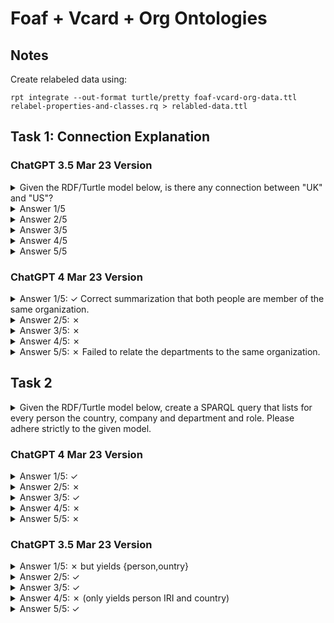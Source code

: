 # Foaf + Vcard + Org Ontologies

## Notes

Create relabeled data using:
```
rpt integrate --out-format turtle/pretty foaf-vcard-org-data.ttl relabel-properties-and-classes.rq > relabled-data.ttl
```

## Task 1: Connection Explanation

### ChatGPT 3.5 Mar 23 Version

<details>
<summary>
Given the RDF/Turtle model below, is there any connection between "UK" and "US"?
</summary>
</details>


<details>
<summary>Answer 1/5</summary>
Yes, there is a connection between "UK" and "US" in the RDF/Turtle model provided. The connection is established through the properties vcard:country-name and org:Membership:

1. In the RDF statement :anne vcard:hasAddress [ a vcard:Home ; vcard:country-name "UK" ] ., it is stated that Anne (identified by :anne) has a home address in the UK.
2. In the RDF statement :bob vcard:hasAddress [ a vcard:Home ; vcard:country-name "US" ] ., it is stated that Bob (identified by :bob) has a home address in the US.
3. In the RDF statement [ a org:Membership ; org:member :anne ; org:organization :researchDep ; org:role :chiefResearchOfficer ] ., it is stated that Anne (identified by :anne) is a member of the research department (identified by :researchDep) and holds the role of chief research officer (identified by :chiefResearchOfficer).
4. In the RDF statement [ a org:Membership ; org:member :bob ; org:organization :marketingDep ; org:role :marketingManager ] ., it is stated that Bob (identified by :bob) is a member of the marketing department (identified by :marketingDep) and holds the role of marketing manager (identified by :marketingManager).

So, the connection between "UK" and "US" is indirectly established through the membership of Anne and Bob in the research department and marketing department respectively, as indicated by the org:organization property in the org:Membership statements.
</details>


<details>
<summary>Answer 2/5</summary>
Yes, there is a connection between "UK" and "US" in the RDF/Turtle model provided. The connection is through the vCard ontology, which represents contact information, including addresses, in RDF. Both Anne and Bob are individuals represented as foaf:Person, and they both have addresses represented using vcard:hasAddress property. Anne's address has the country name "UK", while Bob's address has the country name "US". This indicates that Anne's address is in the United Kingdom and Bob's address is in the United States.
</details>


<details>
<summary>Answer 3/5</summary>
Based on the RDF/Turtle model provided, there is no direct connection between "UK" and "US". They are simply values of the property vcard:country-name associated with two different individuals, :anne and :bob, respectively, who are members of different organizations, :researchDep and :marketingDep, respectively, within the overall organization :wonderOrg. The model does not specify any direct relationship or connection between "UK" and "US" beyond this context.
</details>

<details>
<summary>Answer 4/5</summary>
Yes, there is a connection between "UK" and "US" in the given RDF/Turtle model. Specifically, the connection is established through the vcard:country-name property that is associated with the vcard:hasAddress property of the individuals :anne and :bob.

:anne is a member of the :researchDep organizational unit and holds the role of :chiefResearchOfficer in the :wonderOrg organization. The vcard:country-name property associated with the vcard:hasAddress property of :anne indicates that the country associated with her home address is "UK", which stands for the United Kingdom.

Similarly, :bob is a member of the :marketingDep organizational unit and holds the role of :marketingManager in the :wonderOrg organization. The vcard:country-name property associated with the vcard:hasAddress property of :bob indicates that the country associated with his home address is "US", which stands for the United States.
</details>


<details>
<summary>Answer 5/5</summary>
Yes, there is a connection between "UK" and "US" in the RDF/Turtle model. The connection is through the vcard:hasAddress property, which associates the individuals :anne and :bob with their respective addresses. :anne has an address in the "UK" and :bob has an address in the "US".
</details>

### ChatGPT 4 Mar 23 Version

<details>
<summary>Answer 1/5: &check; Correct summarization that both people are member of the same organization.</summary>
No, there is no direct connection between "UK" and "US" in the given RDF/Turtle model. "UK" and "US" are values of the vcard:country-name property, which are assigned to two different individuals, Anne and Bob, respectively. The individuals are members of different organizational units, the research department and the marketing department, respectively, which are both part of the same organization, wonderOrg. However, there is no explicit connection between the two individuals or their respective countries in this model.
</details>

<details>
<summary>Answer 2/5: &cross;</summary>
Based on the RDF/Turtle model provided, there is no direct connection between "UK" and "US".

The model defines two people, Anne and Bob, each with a home address in their respective countries. The model also defines an organization named "wonderOrg" with two departments, a research department and a marketing department. Additionally, the model defines two roles within the organization, a chief research officer and a marketing manager, and assigns Anne and Bob to those roles within their respective departments.

Therefore, there is no explicit or implicit connection between the two countries, UK and US, in this RDF/Turtle model.
</details>

<details>
<summary>Answer 3/5: &cross;</summary>
No, there is no direct connection between "UK" and "US" in the RDF/Turtle model. The only connection between the two is that Anne lives in the UK and Bob lives in the US, but there is no explicit relationship between them or their respective countries in the model.
</details>


<details>
<summary>Answer 4/5: &cross;</summary>
There is no direct connection between "UK" and "US" in the RDF/Turtle model provided. However, there is an implicit connection between "UK" and "Anne Miller" through the vcard:hasAddress property. Similarly, there is an implicit connection between "US" and "Bob Tanner" through the vcard:hasAddress property.
</details>

<details>
<summary>Answer 5/5: &cross; Failed to relate the departments to the same organization.</summary>
Based on the provided RDF/Turtle model, there is no direct connection between "UK" and "US". However, it is possible that there could be an indirect connection between the two through the organization or role memberships.

Anne is a member of the research department and holds the role of Chief Research Officer. Bob is a member of the marketing department and holds the role of Marketing Manager. It is possible that these two departments could have some connection or interaction with each other, which could lead to a connection between UK and US. However, without further information, it is not possible to determine whether there is any such connection between UK and US.
</details>


## Task 2

<details>
<summary>
Given the RDF/Turtle model below, create a SPARQL query that lists for every person the country, company and department and role. Please adhere strictly to the given model.
</summary>

```turtle
PREFIX : <https://abc.def/ghi/>
PREFIX rdfs: <http://www.w3.org/2000/01/rdf-schema#>
PREFIX owl: <http://www.w3.org/2002/07/owl#>
PREFIX foaf: <http://xmlns.com/foaf/0.1/>
PREFIX vcard: <http://www.w3.org/2006/vcard/ns#>
PREFIX org: <http://www.w3.org/ns/org#>

:anne a foaf:Person ; foaf:firstName "Anne" ; foaf:surname "Miller" ;
  vcard:hasAddress [ a vcard:Home ; vcard:country-name "UK" ] .
:bob a foaf:Person ; foaf:firstName "Bob" ; foaf:surname "Tanner" ;
  vcard:hasAddress [ a vcard:Home ; vcard:country-name "US" ] .

:wonderOrg a org:Organization .
:researchDep a org:OrganizationalUnit ; org:unitOf :wonderOrg ;
  rdfs:label "Research Department" .
:marketingDep a org:OrganizationalUnit ; org:unitOf :wonderOrg ;
  rdfs:label "Marketing Department" .

:chiefResearchOfficer a org:Role . :marketingManager a org:Role .

[ a org:Membership ; org:member :anne ; org:organization :researchDep ;
  org:role :chiefResearchOfficer ] .
[ a org:Membership ; org:member :bob  ; org:organization :marketingDep ;
  org:role :marketingManager ] .
```
</details>

### ChatGPT 4 Mar 23 Version

<details>
<summary>Answer 1/5: &check;</summary>

Here's a SPARQL query that adheres to the given RDF/Turtle model and lists for every person the country, company, department, and role:

```sparql
PREFIX : <https://abc.def/ghi/>
PREFIX rdfs: <http://www.w3.org/2000/01/rdf-schema#>
PREFIX owl: <http://www.w3.org/2002/07/owl#>
PREFIX foaf: <http://xmlns.com/foaf/0.1/>
PREFIX vcard: <http://www.w3.org/2006/vcard/ns#>
PREFIX org: <http://www.w3.org/ns/org#>

SELECT ?firstName ?surname ?country ?company ?department ?role
WHERE {
  ?person a foaf:Person ;
          foaf:firstName ?firstName ;
          foaf:surname ?surname ;
          vcard:hasAddress [ a vcard:Home ; vcard:country-name ?country ] .

  ?membership a org:Membership ;
              org:member ?person ;
              org:organization ?dep ;
              org:role ?roleObject .

  ?company a org:Organization .
  ?dep org:unitOf ?company ;
       rdfs:label ?department .

  OPTIONAL {
    ?roleObject rdfs:label ?role .
  }
}
```

This query selects the required information for each person, including their first name, surname, country, company, department, and role, based on the given RDF/Turtle model.

</details>


<details>
<summary>Answer 2/5: &cross;</summary>

Here's a SPARQL query that lists for every person the country, company, department, and role, based on the given RDF/Turtle model:

```sparql
SELECT ?person ?firstName ?surname ?country ?company ?department ?role
WHERE {
  ?person a foaf:Person ;
          foaf:firstName ?firstName ;
          foaf:surname ?surname ;
          vcard:hasAddress/vcard:country-name ?country .

  ?membership a org:Membership ;
              org:member ?person ;
              org:organization ?company ;
              org:role ?role .

  ?company a org:Organization ;
           org:hasUnit ?department .

  ?department a org:OrganizationalUnit ;
              org:unitOf ?company .

  ?membership org:organization ?department .
}
```

This query retrieves the person, their first name, surname, country, company, department, and role by matching the relevant triples in the RDF model.

</details>


<details>
<summary>Answer 3/5: &check;</summary>

Here's a SPARQL query that lists for every person the country, company, department, and role, strictly adhering to the given RDF/Turtle model:

```sparql
PREFIX : <https://abc.def/ghi/>
PREFIX rdfs: <http://www.w3.org/2000/01/rdf-schema#>
PREFIX foaf: <http://xmlns.com/foaf/0.1/>
PREFIX vcard: <http://www.w3.org/2006/vcard/ns#>
PREFIX org: <http://www.w3.org/ns/org#>

SELECT ?person ?firstName ?surname ?country ?company ?department ?role
WHERE {
  ?person a foaf:Person ;
          foaf:firstName ?firstName ;
          foaf:surname ?surname ;
          vcard:hasAddress [ a vcard:Home ; vcard:country-name ?country ] .

  ?membership a org:Membership ;
              org:member ?person ;
              org:organization ?orgUnit ;
              org:role ?roleURI .

  ?orgUnit org:unitOf ?company ;
           rdfs:label ?department .

  OPTIONAL { ?roleURI rdfs:label ?role }
}
```

This query retrieves the person, their first name, surname, country, company, department, and role by matching the appropriate triples in the given RDF/Turtle model. The **``OPTIONAL``** clause is used to account for role URIs that might not have a human-readable label.

</details>


<details>
<summary>Answer 4/5: &cross;</summary>

Here's a SPARQL query that adheres to the given RDF/Turtle model and retrieves the requested information for every person:

```sparql
PREFIX : <https://abc.def/ghi/>
PREFIX rdfs: <http://www.w3.org/2000/01/rdf-schema#>
PREFIX foaf: <http://xmlns.com/foaf/0.1/>
PREFIX vcard: <http://www.w3.org/2006/vcard/ns#>
PREFIX org: <http://www.w3.org/ns/org#>

SELECT ?firstName ?surname ?countryName ?organizationLabel ?roleLabel
WHERE {
  ?person a foaf:Person ;
          foaf:firstName ?firstName ;
          foaf:surname ?surname ;
          vcard:hasAddress ?address .
  ?address a vcard:Home ;
           vcard:country-name ?countryName .

  ?membership a org:Membership ;
              org:member ?person ;
              org:organization ?organization ;
              org:role ?role .
  ?organization rdfs:label ?organizationLabel .
  ?role rdfs:label ?roleLabel .
}
```

This query will return a list of people, along with their country, company, department, and role.

</details>


<details>
<summary>Answer 5/5: &cross;</summary>

Here is a SPARQL query that lists for every person the country, company, department, and role according to the given RDF/Turtle model:

```sparql
PREFIX : <https://abc.def/ghi/>
PREFIX rdfs: <http://www.w3.org/2000/01/rdf-schema#>
PREFIX foaf: <http://xmlns.com/foaf/0.1/>
PREFIX vcard: <http://www.w3.org/2006/vcard/ns#>
PREFIX org: <http://www.w3.org/ns/org#>

SELECT ?person ?firstName ?surname ?country ?company ?department ?role WHERE {
  ?person a foaf:Person ;
          foaf:firstName ?firstName ;
          foaf:surname ?surname ;
          vcard:hasAddress ?address .
  ?address a vcard:Home ;
           vcard:country-name ?country .

  ?membership org:member ?person ;
              org:organization ?company ;
              org:role ?roleObject .
  ?company a org:Organization .
  ?roleObject a org:Role ;
              rdfs:label ?role .

  ?department org:unitOf ?company ;
              rdfs:label ?departmentLabel .
  ?membership org:organization ?department .
}
```

This query selects the person, first name, surname, country, company, department, and role for each person based on their membership and address information in the RDF/Turtle model.

</details>


### ChatGPT 3.5 Mar 23 Version

<details>
<summary>Answer 1/5: &cross; but yields {person,ountry}</summary>

Here's the SPARQL query that lists the country, company, department, and role for every person:

```sparql
PREFIX : <https://abc.def/ghi/>
PREFIX rdfs: <http://www.w3.org/2000/01/rdf-schema#>
PREFIX owl: <http://www.w3.org/2002/07/owl#>
PREFIX foaf: <http://xmlns.com/foaf/0.1/>
PREFIX vcard: <http://www.w3.org/2006/vcard/ns#>
PREFIX org: <http://www.w3.org/ns/org#>

SELECT ?person ?country ?company ?department ?role
WHERE {
  ?person a foaf:Person ;
         foaf:firstName ?firstName ;
         foaf:surname ?surname ;
         vcard:hasAddress [ a vcard:Home ;
                            vcard:country-name ?country ] .
  OPTIONAL {
    ?membership org:member ?person ;
                org:organization ?org ;
                org:role ?role .
    ?org a org:Organization ;
         (org:unitOf|org:subOrganization)* ?company ;
         rdfs:label ?department .
  }
}
```

This query first selects all the individuals that are instances of foaf:Person and retrieves their first name, surname, and country from the vcard:hasAddress property. Then, it uses the OPTIONAL keyword to retrieve the organization, department, and role information for each person, if available. The (org:unitOf|org:subOrganization)* part in the query allows for retrieving the organization that the department is a part of, recursively. The retrieved results will contain the person, country, company, department, and role for every person in the RDF/Turtle model.

</details>


<details>
<summary>Answer 2/5: &check;</summary>

Here's the SPARQL query that lists the country, company, department, and role for every person:

```sparql
PREFIX : <https://abc.def/ghi/>
PREFIX rdfs: <http://www.w3.org/2000/01/rdf-schema#>
PREFIX owl: <http://www.w3.org/2002/07/owl#>
PREFIX foaf: <http://xmlns.com/foaf/0.1/>
PREFIX vcard: <http://www.w3.org/2006/vcard/ns#>
PREFIX org: <http://www.w3.org/ns/org#>

SELECT ?firstName ?surname ?country ?company ?department ?role
WHERE {
  ?person a foaf:Person ;
         foaf:firstName ?firstName ;
         foaf:surname ?surname ;
         vcard:hasAddress/vcard:country-name ?country .

  ?membership org:member ?person ;
              org:role ?role ;
              org:organization ?department .

  ?department a org:OrganizationalUnit ;
              rdfs:label ?departmentLabel ;
              org:unitOf ?company .

  ?company a org:Organization .
}
```

This query retrieves the first name and surname of each person, as well as the country from their address. It then retrieves the membership information for each person, including the role and department they belong to. Finally, it retrieves the label of the department and the organization it belongs to. The results will include the first name, surname, country, company, department, and role for every person in the RDF/Turtle model.

</details>


<details>
<summary>Answer 3/5: &check;</summary>

The SPARQL query to list the country, company, department, and role for every person based on the given RDF/Turtle model is:

```sparql
PREFIX : <https://abc.def/ghi/>
PREFIX rdfs: <http://www.w3.org/2000/01/rdf-schema#>
PREFIX owl: <http://www.w3.org/2002/07/owl#>
PREFIX foaf: <http://xmlns.com/foaf/0.1/>
PREFIX vcard: <http://www.w3.org/2006/vcard/ns#>
PREFIX org: <http://www.w3.org/ns/org#>

SELECT ?firstName ?surname ?country ?company ?department ?role
WHERE {
  ?person a foaf:Person ;
         foaf:firstName ?firstName ;
         foaf:surname ?surname ;
         vcard:hasAddress [ a vcard:Home ;
                            vcard:country-name ?country ] .
  ?membership a org:Membership ;
             org:member ?person ;
             org:role ?role ;
             org:organization ?org .
  ?org a org:OrganizationalUnit ;
       org:unitOf ?company ;
       rdfs:label ?department .
  ?company a org:Organization .
}
```

This query retrieves the first name, surname, country, company, department, and role of each person in the RDF/Turtle model. It uses SPARQL triple patterns to match the relevant properties and classes in the RDF data. The ?person variable represents a person, and the ?org variable represents an organizational unit. The query also uses the ?company variable to represent the organization that the department is a unit of. The results will be displayed as a table with columns for first name, surname, country, company, department, and role.
</details>


<details>
<summary>Answer 4/5: &cross; (only yields person IRI and country)</summary>

Here's a SPARQL query that retrieves the country, company, department, and role for every person:

```sparql
PREFIX : <https://abc.def/ghi/>
PREFIX rdfs: <http://www.w3.org/2000/01/rdf-schema#>
PREFIX owl: <http://www.w3.org/2002/07/owl#>
PREFIX foaf: <http://xmlns.com/foaf/0.1/>
PREFIX vcard: <http://www.w3.org/2006/vcard/ns#>
PREFIX org: <http://www.w3.org/ns/org#>

SELECT ?person ?country ?company ?department ?role
WHERE {
  ?person a foaf:Person ;
          foaf:firstName ?firstName ;
          foaf:surname ?surname ;
          vcard:hasAddress [ a vcard:Home ;
                             vcard:country-name ?country ] .
  OPTIONAL {
    ?membership org:member ?person ;
                org:organization ?department ;
                org:role ?role .
    ?department a org:OrganizationalUnit ;
                rdfs:label ?departmentLabel .
    ?organization org:hasMember ?person ;
                  rdfs:label ?company .
  }
}
```

This query retrieves the ?person, ?country, ?company, ?department, and ?role for every person. It uses the OPTIONAL keyword to retrieve information about the organization, department, and role only if it exists for a particular person. The FOAF and vCard prefixes are used to retrieve the first name, surname, and country of the person, while the org prefix is used to retrieve information about the organization, department, and role.

</details>


<details>
<summary>Answer 5/5: &check;</summary>

Here's a SPARQL query that lists the country, company, department, and role for every person:

```sparql
PREFIX : <https://abc.def/ghi/>
PREFIX rdfs: <http://www.w3.org/2000/01/rdf-schema#>
PREFIX owl: <http://www.w3.org/2002/07/owl#>
PREFIX foaf: <http://xmlns.com/foaf/0.1/>
PREFIX vcard: <http://www.w3.org/2006/vcard/ns#>
PREFIX org: <http://www.w3.org/ns/org#>

SELECT ?firstName ?surname ?country ?company ?department ?role
WHERE {
  ?person a foaf:Person ;
         foaf:firstName ?firstName ;
         foaf:surname ?surname ;
         vcard:hasAddress [ vcard:country-name ?country ] .

  ?membership org:member ?person ;
              org:role ?role ;
              org:organization ?department .

  ?department org:unitOf ?org ;
              rdfs:label ?company .

  ?org a org:Organization .
}
```

This query uses SPARQL's SELECT statement to retrieve the desired information for every person. It uses the foaf:Person class and the foaf:firstName, foaf:surname, and vcard:hasAddress properties to get the person's first name, surname, and country respectively. It also uses the org:Membership class, along with the org:member, org:role, and org:organization properties to get the person's role, department, and company information. Finally, it uses the org:unitOf property to link the department to its parent organization.
</details>



